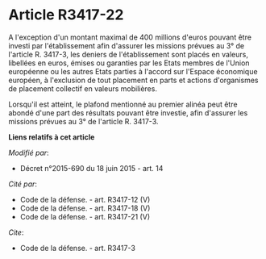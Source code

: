 # Article R3417-22

A l'exception d'un montant maximal de 400 millions d'euros pouvant être investi par l'établissement afin d'assurer les
missions prévues au 3° de l'article R. 3417-3, les deniers de l'établissement sont placés en valeurs, libellées en euros,
émises ou garanties par les Etats membres de l'Union européenne ou les autres Etats parties à l'accord sur l'Espace
économique européen, à l'exclusion de tout placement en parts et actions d'organismes de placement collectif en valeurs
mobilières. 

Lorsqu'il est atteint, le plafond mentionné au premier alinéa peut être abondé d'une part des résultats pouvant être
investie, afin d'assurer les missions prévues au 3° de l'article R. 3417-3.

**Liens relatifs à cet article**

_Modifié par_:

  - Décret n°2015-690 du 18 juin 2015 - art. 14

_Cité par_:

  - Code de la défense. - art. R3417-12 (V)
  - Code de la défense. - art. R3417-18 (V)
  - Code de la défense. - art. R3417-21 (V)

_Cite_:

  - Code de la défense. - art. R3417-3
